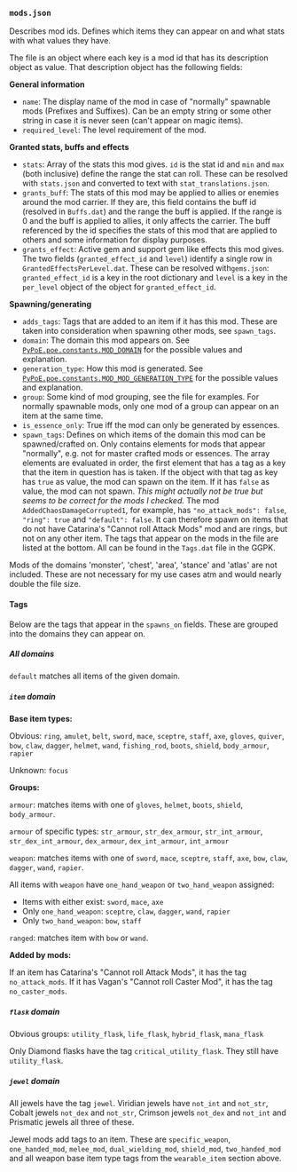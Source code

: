 ### `mods.json`

Describes mod ids. Defines which items they can appear on and what stats with what
values they have.

The file is an object where each key is a mod id that has its description object
as value. That description object has the following fields:

**General information**

- `name`: The display name of the mod in case of "normally" spawnable mods (Prefixes
  and Suffixes).
  Can be an empty string or some other string in case it is never seen (can't appear
  on magic items).
- `required_level`: The level requirement of the mod.
  
**Granted stats, buffs and effects**
  
- `stats`: Array of the stats this mod gives. `id` is the stat id and `min` and `max`
  (both inclusive) define the range the stat can roll. These can be resolved with
  `stats.json` and converted to text with `stat_translations.json`.
- `grants_buff`: The stats of this mod may be applied to allies or enemies around the mod
  carrier. If they are, this field contains the buff id (resolved in `Buffs.dat`)
  and the range the buff is applied. If the range is 0 and the buff is applied to
  allies, it only affects the carrier. The buff referenced by the id specifies
  the stats of this mod that are applied to others and some information for
  display purposes.
- `grants_effect`: Active gem and support gem like effects this mod gives.
  The two fields (`granted_effect_id` and `level`) identify a single row in
  `GrantedEffectsPerLevel.dat`. These can be resolved with`gems.json`:
  `granted_effect_id` is a key in the root dictionary and `level` is a key in the 
  `per_level` object of the object for `granted_effect_id`.

**Spawning/generating**

- `adds_tags`: Tags that are added to an item if it has this mod. These are taken into
  consideration when spawning other mods, see `spawn_tags`.
- `domain`: The domain this mod appears on. See 
  [`PyPoE.poe.constants.MOD_DOMAIN`](http://omegak2.net/poe/PyPoE/_autosummary/PyPoE.poe.constants.html#PyPoE.poe.constants.MOD_DOMAIN)
  for the possible values and explanation.
- `generation_type`: How this mod is generated. See
  [`PyPoE.poe.constants.MOD_MOD_GENERATION_TYPE`](http://omegak2.net/poe/PyPoE/_autosummary/PyPoE.poe.constants.html#PyPoE.poe.constants.MOD_GENERATION_TYPE)
  for the possible values and explanation.
- `group`: Some kind of mod grouping, see the file for examples. For normally spawnable
  mods, only one mod of a group can appear on an item at the same time.
- `is_essence_only`: True iff the mod can only be generated by essences.
- `spawn_tags`: Defines on which items of the domain this mod can be spawned/crafted
  on. Only contains elements for mods that appear "normally", e.g. not for
  master crafted mods or essences. The array elements are evaluated in order,
  the first element that has a tag as a key that the item in question has is taken.
  If the object with that tag as key has `true` as value, the mod can spawn on the
  item. If it has `false` as value, the mod can not spawn. *This might actually
  not be true but seems to be correct for the mods I checked.* The mod
  `AddedChaosDamageCorrupted1`, for example, has `"no_attack_mods": false`,
  `"ring": true` and `"default": false`. It can therefore spawn on items that do
  not have Catarina's "Cannot roll Attack Mods" mod and are rings, but not on
  any other item. The tags that appear on the mods in the file are listed at the bottom.
  All can be found in the `Tags.dat` file in the GGPK.

Mods of the domains 'monster', 'chest', 'area', 'stance' and 'atlas' are
not included. These are not necessary for my use cases atm and would nearly double
the file size.

#### Tags

Below are the tags that appear in the `spawns_on` fields. These are grouped into
the domains they can appear on.

##### All domains

`default` matches all items of the given domain.

##### `item` domain

**Base item types:**

Obvious:
`ring`, `amulet`, `belt`, `sword`, `mace`, `sceptre`, `staff`, `axe`, `gloves`,
`quiver`, `bow`, `claw`, `dagger`, `helmet`, `wand`, `fishing_rod`, `boots`,
`shield`, `body_armour`, `rapier`

Unknown: `focus`

**Groups:**

`armour`: matches items with one of `gloves`, `helmet`, `boots`, `shield`, 
`body_armour`.

`armour` of specific types: `str_armour`, `str_dex_armour`, `str_int_armour`,
`str_dex_int_armour`, `dex_armour`, `dex_int_armour`, `int_armour`

`weapon`: matches items with one of `sword`, `mace`, `sceptre`, `staff`, `axe`,
`bow`, `claw`, `dagger`, `wand`, `rapier`.

All items with `weapon` have `one_hand_weapon` or `two_hand_weapon` assigned:

- Items with either exist: `sword`, `mace`, `axe`
- Only `one_hand_weapon`: `sceptre`, `claw`, `dagger`, `wand`, `rapier`
- Only `two_hand_weapon`: `bow`, `staff`

`ranged`: matches item with `bow` or `wand`.

**Added by mods:**

If an item has Catarina's "Cannot roll Attack Mods", it has the tag `no_attack_mods`.
If it has Vagan's "Cannot roll Caster Mod", it has the tag `no_caster_mods`.

##### `flask` domain

Obvious groups: `utility_flask`, `life_flask`, `hybrid_flask`, `mana_flask`

Only Diamond flasks have the tag `critical_utility_flask`. They still have
`utility_flask`.

##### `jewel` domain

All jewels have the tag `jewel`. Viridian jewels have `not_int` and `not_str`,
Cobalt jewels `not_dex` and `not_str`, Crimson jewels `not_dex` and `not_int`
and Prismatic jewels all three of these.

Jewel mods add tags to an item. These are `specific_weapon`, `one_handed_mod`,
`melee_mod`, `dual_wielding_mod`, `shield_mod`, `two_handed_mod` and all weapon
base item type tags from the `wearable_item` section above.
